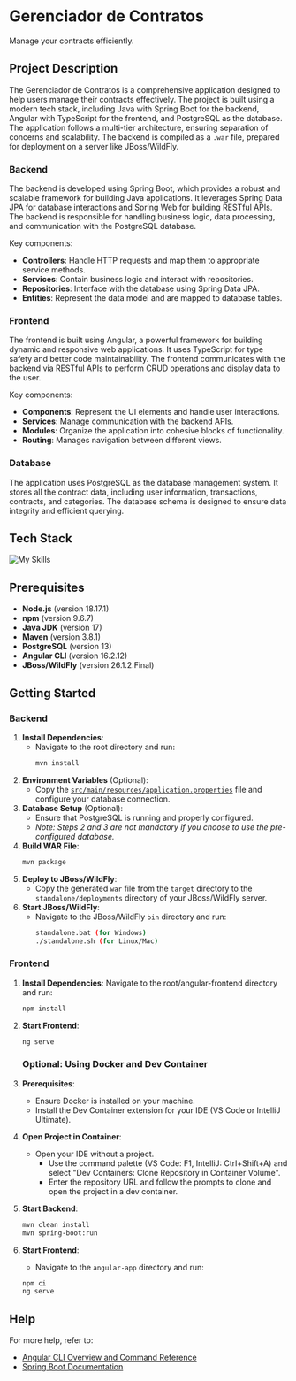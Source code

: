 # Gerenciador de Contratos

Manage your contracts efficiently.

## Project Description

The Gerenciador de Contratos is a comprehensive application designed to help users manage their contracts effectively. The project is built using a modern tech stack, including Java with Spring Boot for the backend, Angular with TypeScript for the frontend, and PostgreSQL as the database. The application follows a multi-tier architecture, ensuring separation of concerns and scalability. The backend is compiled as a `.war` file, prepared for deployment on a server like JBoss/WildFly.

### Backend

The backend is developed using Spring Boot, which provides a robust and scalable framework for building Java applications. It leverages Spring Data JPA for database interactions and Spring Web for building RESTful APIs. The backend is responsible for handling business logic, data processing, and communication with the PostgreSQL database.

Key components:
- **Controllers**: Handle HTTP requests and map them to appropriate service methods.
- **Services**: Contain business logic and interact with repositories.
- **Repositories**: Interface with the database using Spring Data JPA.
- **Entities**: Represent the data model and are mapped to database tables.

### Frontend

The frontend is built using Angular, a powerful framework for building dynamic and responsive web applications. It uses TypeScript for type safety and better code maintainability. The frontend communicates with the backend via RESTful APIs to perform CRUD operations and display data to the user.

Key components:
- **Components**: Represent the UI elements and handle user interactions.
- **Services**: Manage communication with the backend APIs.
- **Modules**: Organize the application into cohesive blocks of functionality.
- **Routing**: Manages navigation between different views.

### Database

The application uses PostgreSQL as the database management system. It stores all the contract data, including user information, transactions, contracts, and categories. The database schema is designed to ensure data integrity and efficient querying.

## Tech Stack

<img alt="My Skills" src="https://skillicons.dev/icons?i=java,spring,angular,ts,postgres">

## Prerequisites
- **Node.js** (version 18.17.1)
- **npm** (version 9.6.7)
- **Java JDK** (version 17)
- **Maven** (version 3.8.1)
- **PostgreSQL** (version 13)
- **Angular CLI** (version 16.2.12)
- **JBoss/WildFly** (version 26.1.2.Final)

## Getting Started

### Backend
1. **Install Dependencies**: 
   - Navigate to the root directory and run:
     ```bash
     mvn install
     ```
2. **Environment Variables** (Optional): 
   - Copy the [`src/main/resources/application.properties`](src/main/resources/application.properties ) file and configure your database connection.
3. **Database Setup** (Optional): 
   - Ensure that PostgreSQL is running and properly configured.
   - *Note: Steps 2 and 3 are not mandatory if you choose to use the pre-configured database.*
4. **Build WAR File**: 
   ```bash
   mvn package
5. **Deploy to JBoss/WildFly**:
   - Copy the generated `war` file from the `target` directory to the `standalone/deployments` directory of your JBoss/WildFly server.
6. **Start JBoss/WildFly**:
   - Navigate to the JBoss/WildFly `bin` directory and run:
     ```bash
     standalone.bat (for Windows)
     ./standalone.sh (for Linux/Mac)
     ```

### Frontend
1. **Install Dependencies**: 
   Navigate to the root/angular-frontend directory and run:
     ```bash
     npm install
     ```
2. **Start Frontend**:
   ```bash
   ng serve
   ```

   ### Optional: Using Docker and Dev Container
1. **Prerequisites**:
   - Ensure Docker is installed on your machine.
   - Install the Dev Container extension for your IDE (VS Code or IntelliJ Ultimate).

2. **Open Project in Container**:
   - Open your IDE without a project.
      - Use the command palette (VS Code: F1, IntelliJ: Ctrl+Shift+A) and select "Dev Containers: Clone Repository in Container Volume".
      - Enter the repository URL and follow the prompts to clone and open the project in a dev container.

3. **Start Backend**: 
   ```bash
   mvn clean install
   mvn spring-boot:run
   ```

4. **Start Frontend**: 
   - Navigate to the `angular-app` directory and run:     
   ```bash
   npm ci
   ng serve
   ```

## Help
For more help, refer to:
- [Angular CLI Overview and Command Reference](https://angular.io/cli)
- [Spring Boot Documentation](https://spring.io/projects/spring-boot)
